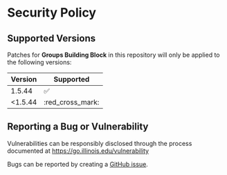 # Security Policy

## Supported Versions

Patches for **Groups Building Block** in this repository will only be applied to the following versions:

| Version | Supported          |
| ------- | ------------------ |
| 1.5.44   | :white_check_mark: |
| <1.5.44   | :red_cross_mark: |



## Reporting a Bug or Vulnerability

Vulnerabilities can be responsibly disclosed through the process
 documented at https://go.illinois.edu/vulnerability

Bugs can be reported by creating a [GitHub issue](https://github.com/rokwire/groups-building-block/issues/new?assignees=&labels=bug&template=bug_report.md&title=%5BBUG%5D+).